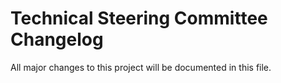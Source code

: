 # Technical Steering Committee Changelog

All major changes to this project will be documented in this file.
